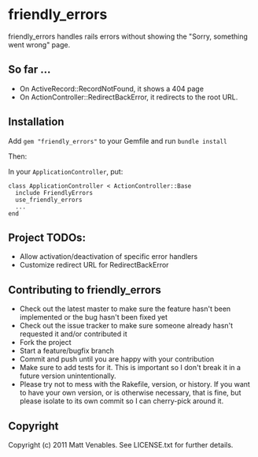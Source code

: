 # friendly_errors

friendly_errors handles rails errors without showing the "Sorry, something went wrong" page.

## So far ...

* On ActiveRecord::RecordNotFound, it shows a 404 page
* On ActionController::RedirectBackError, it redirects to the root URL.

## Installation

Add `gem "friendly_errors"` to your Gemfile and run `bundle install`

Then:

In your `ApplicationController`, put:

    class ApplicationController < ActionController::Base
      include FriendlyErrors
      use_friendly_errors
      ...
    end


## Project TODOs:

* Allow activation/deactivation of specific error handlers
* Customize redirect URL for RedirectBackError

## Contributing to friendly_errors
 
* Check out the latest master to make sure the feature hasn't been implemented or the bug hasn't been fixed yet
* Check out the issue tracker to make sure someone already hasn't requested it and/or contributed it
* Fork the project
* Start a feature/bugfix branch
* Commit and push until you are happy with your contribution
* Make sure to add tests for it. This is important so I don't break it in a future version unintentionally.
* Please try not to mess with the Rakefile, version, or history. If you want to have your own version, or is otherwise necessary, that is fine, but please isolate to its own commit so I can cherry-pick around it.

## Copyright

Copyright (c) 2011 Matt Venables. See LICENSE.txt for further details.


